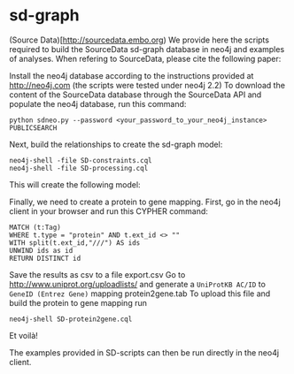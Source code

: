 # sd-graph
(Source Data)[http://sourcedata.embo.org)
We provide here the scripts required to build the SourceData sd-graph database in neo4j and examples of analyses. 
When refering to SourceData, please cite the following paper:

Install the neo4j database according to the instructions provided at http://neo4j.com
(the scripts were tested under neo4j 2.2)
To download the content of the SourceData database through the SourceData API and populate the neo4j database, run this command:

    python sdneo.py --password <your_password_to_your_neo4j_instance> PUBLICSEARCH
  
Next, build the relationships to create the sd-graph model:

    neo4j-shell -file SD-constraints.cql
    neo4j-shell -file SD-processing.cql

This will create the following model:

Finally, we need to create a protein to gene mapping. First, go in the neo4j client in your browser and run this CYPHER command:

    MATCH (t:Tag)
    WHERE t.type = "protein" AND t.ext_id <> ""
    WITH split(t.ext_id,"///") AS ids
    UNWIND ids as id
    RETURN DISTINCT id

Save the results as csv to a file export.csv
Go to http://www.uniprot.org/uploadlists/ and generate a `UniProtKB AC/ID` to `GeneID (Entrez Gene)` mapping protein2gene.tab
To upload this file and build the protein to gene mapping run

    neo4j-shell SD-protein2gene.cql
 
Et voilà!

The examples provided in SD-scripts can then be run directly in the neo4j client.
